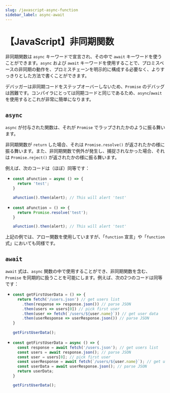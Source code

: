 ```yaml
---
slug: /javascript-async-function
sidebar_label: async-await
---
```


# 【JavaScript】非同期関数

非同期関数は `async` キーワードで宣言され、その中で `await` キーワードを使うことができます。`async` および `await` キーワードを使用することで、プロミスベースの非同期の動作を、プロミスチェーンを明示的に構成する必要なく、よりすっきりとした方法で書くことができます。

デバッガーは非同期コードをステップオーバーしないため、`Promise` のデバッグは困難です。コンパイラにとっては同期コードと同じであるため、`async`/`await` を使用するとこれが非常に簡単になります。

## `async`

`async` が付与された関数は、それが `Promise` でラップされたかのように振る舞います。

非同期関数が `return` した場合、それは `Promise.resolve()` が返されたかの様に振る舞います。また、非同期関数で例外が発生し、捕捉されなかった場合、それは `Promise.reject()` が返されたかの様に振る舞います。

例えば、次のコードは（ほぼ）同等です：

- ```js title="例：非同期関数（アロー関数）"
  const aFunction = async () => {
    return 'test';
  }
  
  aFunction().then(alert); // This will alert 'test'
  ```

- ```js title="例：Promise を返す同期関数（アロー関数）"
  const aFunction = () => {
    return Promise.resolve('test');
  }
  
  aFunction().then(alert); // This will alert 'test'
  ```

上記の例では、アロー関数を使用していますが、「`function` 宣言」や「`function` 式」においても同様です。

## `await`

`await` 式は、`async` 関数の中で使用することができ、非同期関数を含む、`Promise` を同期的に扱うことを可能にします。例えば、次の2つのコードは同等です：

- ```js title="例：Prmoise チェーン"
  const getFirstUserData = () => {
    return fetch('/users.json') // get users list
      .then(response => response.json()) // parse JSON
      .then(users => users[0]) // pick first user
      .then(user => fetch(`/users/${user.name}`)) // get user data
      .then(userResponse => userResponse.json()) // parse JSON
  }
    
  getFirstUserData();
  ```

- ```js title="例：async-await"
  const getFirstUserData = async () => {
    const response = await fetch('/users.json'); // get users list
    const users = await response.json(); // parse JSON
    const user = users[0]; // pick first user
    const userResponse = await fetch(`/users/${user.name}`); // get user data
    const userData = await userResponse.json(); // parse JSON
    return userData;
  }

  getFirstUserData();
  ```
